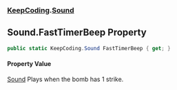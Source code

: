 ### [KeepCoding](KeepCoding.md 'KeepCoding').[Sound](KeepCoding_Sound.md 'KeepCoding.Sound')
## Sound.FastTimerBeep Property
```csharp
public static KeepCoding.Sound FastTimerBeep { get; }
```
#### Property Value
[Sound](KeepCoding_Sound.md 'KeepCoding.Sound')
Plays when the bomb has 1 strike.  
